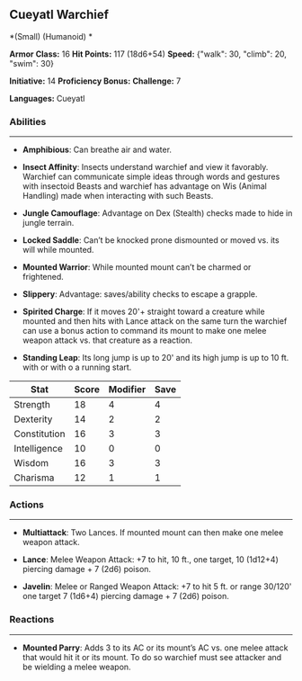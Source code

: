 ## Cueyatl Warchief
*(Small) (Humanoid) *

**Armor Class:** 16
**Hit Points:** 117 (18d6+54)
**Speed:** {"walk": 30, "climb": 20, "swim": 30}

**Initiative:** 14
**Proficiency Bonus:**
**Challenge:** 7

**Languages:** Cueyatl

### Abilities
 --- 
- **Amphibious**: Can breathe air and water.

- **Insect Affinity**: Insects understand warchief and view it favorably. Warchief can communicate simple ideas through words and gestures with insectoid Beasts and warchief has advantage on Wis (Animal Handling) made when interacting with such Beasts.

- **Jungle Camouflage**: Advantage on Dex (Stealth) checks made to hide in jungle terrain.

- **Locked Saddle**: Can’t be knocked prone dismounted or moved vs. its will while mounted.

- **Mounted Warrior**: While mounted mount can’t be charmed or frightened.

- **Slippery**: Advantage: saves/ability checks to escape a grapple.

- **Spirited Charge**: If it moves 20'+ straight toward a creature while mounted and then hits with Lance attack on the same turn the warchief can use a bonus action to command its mount to make one melee weapon attack vs. that creature as a reaction.

- **Standing Leap**: Its long jump is up to 20' and its high jump is up to 10 ft. with or with o a running start.



| Stat | Score | Modifier | Save |
| ---- | ---- | ---- | ---- |
| Strength | 18 | 4 | 4 |
| Dexterity | 14 | 2 | 2 |
| Constitution | 16 | 3 | 3 |
| Intelligence | 10 | 0 | 0 |
| Wisdom | 16 | 3 | 3 |
| Charisma | 12 | 1 | 1 |

### Actions
 --- 
- **Multiattack**: Two Lances. If mounted mount can then make one melee weapon attack.

- **Lance**: Melee Weapon Attack: +7 to hit, 10 ft., one target, 10 (1d12+4) piercing damage + 7 (2d6) poison.

- **Javelin**: Melee or Ranged Weapon Attack: +7 to hit 5 ft. or range 30/120' one target 7 (1d6+4) piercing damage + 7 (2d6) poison.

### Reactions
 --- 
- **Mounted Parry**: Adds 3 to its AC or its mount’s AC vs. one melee attack that would hit it or its mount. To do so warchief must see attacker and be wielding a melee weapon.

